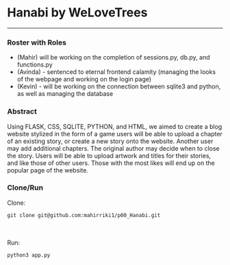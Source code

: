 # Hanabi by WeLoveTrees
---
### Roster with Roles
- (Mahir) will be working on the completion of sessions.py, db.py, and functions.py
- (Avinda) - sentenced to eternal frontend calamity (managing the looks of the webpage and working on the login page)
- (Kevin) - will be working on the connection between sqlite3 and python, as well as managing the database

### Abstract
Using FLASK, CSS, SQLITE, PYTHON, and HTML, we aimed to create a blog website stylized in the form of a game users will be able to upload a chapter of an existing story, or create a new story onto the website. Another 
user may add additional chapters. The original author may decide when to close the story. Users will be able to upload artwork and titles for their stories, and like those of other users. Those with the most likes will end up on the popular page of the website.

### Clone/Run

Clone:
```
git clone git@github.com:mahirriki1/p00_Hanabi.git
```
<br>
<br>
Run:

```python
python3 app.py
```